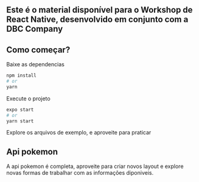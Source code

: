 ## Este é o material disponível para o Workshop de React Native, desenvolvido em conjunto com a DBC Company

## Como começar?

Baixe as dependencias

```bash
npm install
# or
yarn
```

Execute o projeto

```bash
expo start
# or
yarn start
```

Explore os arquivos de exemplo, e aproveite para praticar

## Api pokemon

A api pokemon é completa, aproveite para criar novos layout e explore novas formas de trabalhar com as informações diponiveis.
